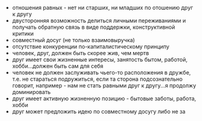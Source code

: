- отношения равных - нет ни старших, ни младших по отошению друг к другу
- двусторонняя возможность делиться личными переживаниями и получать обратную связь в виде поддержки, конструктивной критики
- совместный досуг (не только взаимовыручка)
- отсутствие конкуренции по-капиталистическому принципу
- человек, друг, должен быть скорее жив, чем мертв
- друг имеет свои жизненные интересы, занятость бытом, работой, хобби...должен быть сам для себя
- человек не должен заслуживать чьего-то расположения в дружбе, т.е. не стараться подружиться, если та сторона подсознательно говорит, например - нам не стать равными друг к другу...я продолжу доминировать
- друг имеет активную жизненную позицию - бытовые заботы, работа, хобби
- друг может предложить идею по совместному досугу либо не за